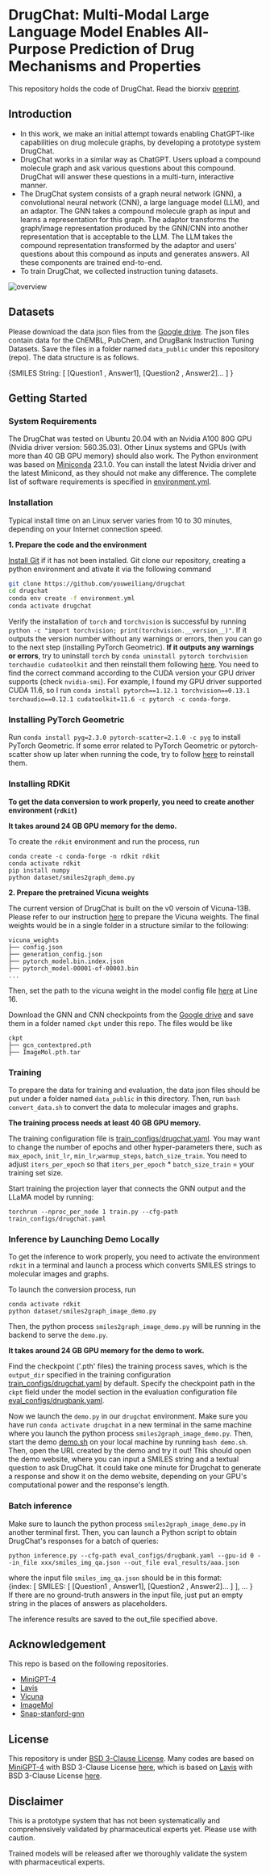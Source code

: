 # DrugChat: Multi-Modal Large Language Model Enables All-Purpose Prediction of Drug Mechanisms and Properties

This repository holds the code of DrugChat. Read the biorxiv [preprint](https://www.biorxiv.org/content/10.1101/2024.09.29.615524).



## Introduction
- In this work, we make an initial attempt towards enabling ChatGPT-like capabilities on drug molecule graphs, by developing a prototype system DrugChat.
- DrugChat works in a similar way as ChatGPT. Users upload a compound molecule graph and ask various questions about this compound. DrugChat will answer these questions in a multi-turn, interactive manner. 
- The DrugChat system consists of a graph neural network (GNN), a convolutional neural network (CNN), a large language model (LLM), and an adaptor. The GNN takes a compound molecule graph as input and learns a representation for this graph. The adaptor transforms the graph/image representation produced by the GNN/CNN into another representation that is acceptable to the LLM. The LLM takes the compound representation transformed by the adaptor and users' questions about this compound as inputs and generates answers. All these components are trained end-to-end.
- To train DrugChat, we collected instruction tuning datasets.

![overview](figs/DrugChat.png)

## Datasets

Please download the data json files from the [Google drive](https://drive.google.com/drive/folders/1ofHOV5UFJUf2Xb-UljbK--wILF-_vBod?usp=sharing). The json files contain data for the ChEMBL, PubChem, and DrugBank Instruction Tuning Datasets. Save the files in a folder named `data_public` under this repository (repo). The data structure is as follows. 

{SMILES String: [ [Question1 , Answer1], [Question2 , Answer2]... ] }


## Getting Started
### System Requirements
The DrugChat was tested on Ubuntu 20.04 with an Nvidia A100 80G GPU (Nvidia driver version: 560.35.03). Other Linux systems and GPUs (with more than 40 GB GPU memory) should also work. The Python environment was based on [Miniconda](https://docs.anaconda.com/miniconda/miniconda-install/) 23.1.0. You can install the latest Nvidia driver and the latest Minicond, as they should not make any difference. The complete list of software requirements is specified in [environment.yml](environment.yml).


### Installation

Typical install time on an Linux server varies from 10 to 30 minutes, depending on your Internet connection speed.

**1. Prepare the code and the environment**

[Install Git](https://git-scm.com/downloads) if it has not been installed. 
Git clone our repository, creating a python environment and ativate it via the following command

```bash
git clone https://github.com/youweiliang/drugchat
cd drugchat
conda env create -f environment.yml
conda activate drugchat
```

Verify the installation of `torch` and `torchvision` is successful by running `python -c "import torchvision; print(torchvision.__version__)"`. If it outputs the version number without any warnings or errors, then you can go to the next step (installing PyTorch Geometric). __If it outputs any warnings or errors__, try to uninstall `torch` by `conda uninstall pytorch torchvision torchaudio cudatoolkit` and then reinstall them following [here](https://pytorch.org/get-started/previous-versions/#v1121). You need to find the correct command according to the CUDA version your GPU driver supports (check `nvidia-smi`). For example, I found my GPU driver supported CUDA 11.6, so I run `conda install pytorch==1.12.1 torchvision==0.13.1 torchaudio==0.12.1 cudatoolkit=11.6 -c pytorch -c conda-forge`.

### Installing PyTorch Geometric
Run `conda install pyg=2.3.0 pytorch-scatter=2.1.0 -c pyg` to install PyTorch Geometric. If some error related to PyTorch Geometric or pytorch-scatter show up later when running the code, try to follow [here](https://pytorch-geometric.readthedocs.io/en/latest/install/installation.html) to reinstall them. 


### Installing RDKit
**To get the data conversion to work properly, you need to create another environment (`rdkit`)**

**It takes around 24 GB GPU memory for the demo.**

To create the `rdkit` environment and run the process, run
```
conda create -c conda-forge -n rdkit rdkit
conda activate rdkit
pip install numpy
python dataset/smiles2graph_demo.py
```

**2. Prepare the pretrained Vicuna weights**

The current version of DrugChat is built on the v0 versoin of Vicuna-13B.
Please refer to our instruction [here](PrepareVicuna.md) 
to prepare the Vicuna weights.
The final weights would be in a single folder in a structure similar to the following:

```
vicuna_weights
├── config.json
├── generation_config.json
├── pytorch_model.bin.index.json
├── pytorch_model-00001-of-00003.bin
...   
```

Then, set the path to the vicuna weight in the model config file 
[here](pipeline/configs/models/drugchat.yaml#L16) at Line 16.


Download the GNN and CNN checkpoints from the [Google drive](https://drive.google.com/drive/folders/1DlLzYf7MHHdA09l5Cv3H5KUULmtazwo1?usp=sharing) and save them in a folder named `ckpt` under this repo. The files would be like
```
ckpt
├── gcn_contextpred.pth
├── ImageMol.pth.tar
```


### Training

To prepare the data for training and evaluation, the data json files should be put under a folder named `data_public` in this directory. Then, run `bash convert_data.sh` to convert the data to molecular images and graphs.

**The training process needs at least 40 GB GPU memory.** 

The training configuration file is [train_configs/drugchat.yaml](train_configs/drugchat.yaml). You may want to change the number of epochs and other hyper-parameters there, such as `max_epoch`, `init_lr`, `min_lr`,`warmup_steps`, `batch_size_train`. You need to adjust `iters_per_epoch` so that `iters_per_epoch` * `batch_size_train` = your training set size.

Start training the projection layer that connects the GNN output and the LLaMA model by running:
```
torchrun --nproc_per_node 1 train.py --cfg-path train_configs/drugchat.yaml
```

### Inference by Launching Demo Locally
To get the inference to work properly, you need to activate the environment `rdkit` in a terminal and launch a process which converts SMILES strings to molecular images and graphs. 

To launch the conversion process, run
```
conda activate rdkit
python dataset/smiles2graph_image_demo.py
```
Then, the python process `smiles2graph_image_demo.py` will be running in the backend to serve the `demo.py`.

**It takes around 24 GB GPU memory for the demo to work.**

Find the checkpoint ('.pth' files) the training process saves, which is the `output_dir` specified in the training configuration [train_configs/drugchat.yaml](train_configs/drugchat.yaml) by default. Specify the checkpoint path in the `ckpt` field under the model section in the evaluation configuration file [eval_configs/drugbank.yaml](eval_configs/drugbank.yaml).

Now we launch the `demo.py` in our `drugchat` environment. Make sure you have run `conda activate drugchat` in a new terminal in the same machine where you launch the python process `smiles2graph_image_demo.py`. Then, start the demo [demo.sh](demo.sh) on your local machine by running `bash demo.sh`. Then, open the URL created by the demo and try it out! This should open the demo website, where you can input a SMILES string and a textual question to ask DrugChat. It could take one minute for Drugchat to generate a response and show it on the demo website, depending on your GPU's computational power and the response's length.

### Batch inference
Make sure to launch the python process `smiles2graph_image_demo.py` in another terminal first. 
Then, you can launch a Python script to obtain DrugChat's responses for a batch of queries:
```
python inference.py --cfg-path eval_configs/drugbank.yaml --gpu-id 0 --in_file xxx/smiles_img_qa.json --out_file eval_results/aaa.json
```
where the input file `smiles_img_qa.json` should be in this format:  
{index: [ SMILES: [ [Question1 , Answer1], [Question2 , Answer2]... ] ], ... }   
If there are no ground-truth answers in the input file, just put an empty string in the places of answers as placeholders. 

The inference results are saved to the out_file specified above.

## Acknowledgement
This repo is based on the following repositories.
+ [MiniGPT-4](https://minigpt-4.github.io/)
+ [Lavis](https://github.com/salesforce/LAVIS)
+ [Vicuna](https://github.com/lm-sys/FastChat)
+ [ImageMol](https://github.com/HongxinXiang/ImageMol)
+ [Snap-stanford-gnn](https://github.com/snap-stanford/pretrain-gnns/)


## License
This repository is under [BSD 3-Clause License](LICENSE.md).
Many codes are based on [MiniGPT-4](https://github.com/Vision-CAIR/MiniGPT-4) with BSD 3-Clause License [here](LICENSE_MiniGPT4.md), which is based on [Lavis](https://github.com/salesforce/LAVIS) with BSD 3-Clause License [here](LICENSE_Lavis.md).


## Disclaimer

This is a prototype system that has not been systematically and comprehensively validated by pharmaceutical experts yet. Please use with caution. 

Trained models will be released after we thoroughly validate the system with pharmaceutical experts.
